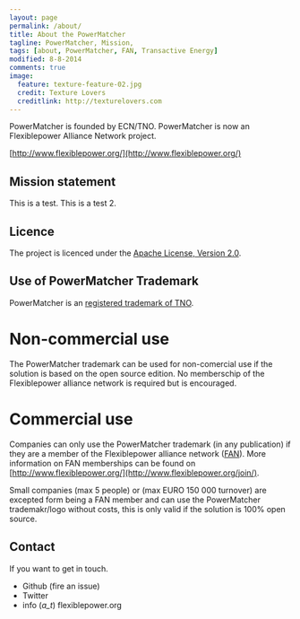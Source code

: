 ```yaml
---
layout: page
permalink: /about/
title: About the PowerMatcher
tagline: PowerMatcher, Mission, 
tags: [about, PowerMatcher, FAN, Transactive Energy]
modified: 8-8-2014
comments: true
image:
  feature: texture-feature-02.jpg
  credit: Texture Lovers
  creditlink: http://texturelovers.com
---
```


PowerMatcher is founded by ECN/TNO. PowerMatcher is now an Flexiblepower Alliance Network project.

[http://www.flexiblepower.org/](http://www.flexiblepower.org/)


## Mission statement ##
This is a test. This is a test 2.

## Licence ##
The project is licenced under the [Apache License, Version 2.0](https://github.com/flexiblepower/powermatcher/blob/master/LICENSE). 

## Use of PowerMatcher Trademark ##
PowerMatcher is an [registered trademark of TNO](http://oami.europa.eu/eSearch/#details/trademarks/004298097).

# Non-commercial use #
The PowerMatcher trademark can be used for non-comercial use if the solution is based on the open source edition. No memberschip of the Flexiblepower alliance network is required but is encouraged. 

# Commercial use #
Companies can only use the PowerMatcher trademark (in any publication) if they are a member of the Flexiblepower alliance network ([FAN](http://www.flexiblepower.org/)).
More information on FAN memberships can be found on [http://www.flexiblepower.org/](http://www.flexiblepower.org/join/). 

Small companies (max 5 people) or (max EURO 150 000 turnover) are excepted form being a FAN member and can use the PowerMatcher trademakr/logo without costs, this is only valid if the solution is 100% open source. 


## Contact ##
If you want to get in touch.

* Github (fire an issue)
* Twitter
* info (_a_t_) flexiblepower.org
